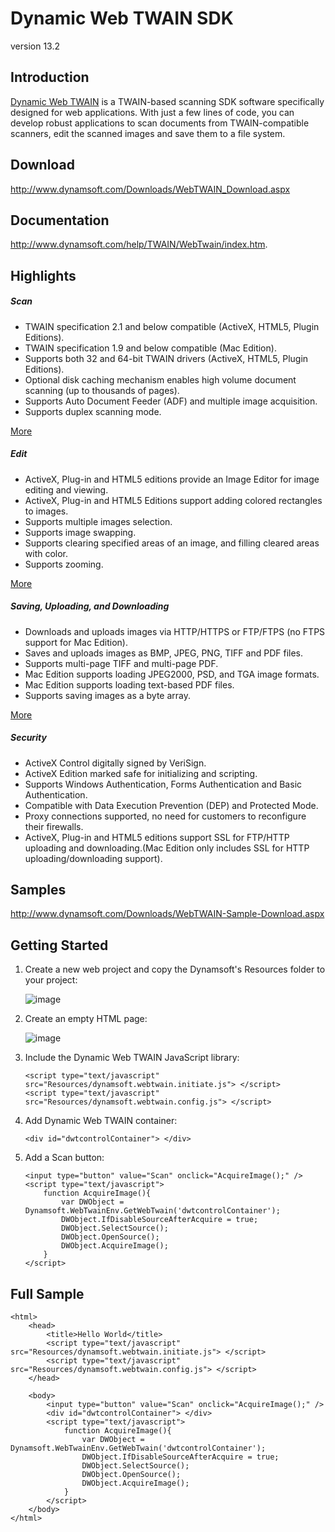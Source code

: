 Dynamic Web TWAIN SDK
=========
version 13.2

Introduction
-----------

[Dynamic Web TWAIN][1] is a TWAIN-based scanning SDK software specifically designed for web applications. With just a few lines of code, you can develop robust applications to scan documents from TWAIN-compatible scanners, edit the scanned images and save them to a file system.

Download
-----------
http://www.dynamsoft.com/Downloads/WebTWAIN_Download.aspx

Documentation
--------------

http://www.dynamsoft.com/help/TWAIN/WebTwain/index.htm.

Highlights
-----------

##### Scan
* TWAIN specification 2.1 and below compatible (ActiveX, HTML5, Plugin Editions).
* TWAIN specification 1.9 and below compatible (Mac Edition).
* Supports both 32 and 64-bit TWAIN drivers (ActiveX, HTML5, Plugin Editions).
* Optional disk caching mechanism enables high volume document scanning (up to thousands of pages).
* Supports Auto Document Feeder (ADF) and multiple image acquisition.
* Supports duplex scanning mode.

[More][2]

##### Edit
* ActiveX, Plug-in and HTML5 editions provide an Image Editor for image editing and viewing.
* ActiveX, Plug-in and HTML5 Editions support adding colored rectangles to images.
* Supports multiple images selection.
* Supports image swapping.
* Supports clearing specified areas of an image, and filling cleared areas with color.
* Supports zooming.

[More][2]

##### Saving, Uploading, and Downloading
* Downloads and uploads images via HTTP/HTTPS or FTP/FTPS (no FTPS support for Mac Edition).
* Saves and uploads images as BMP, JPEG, PNG, TIFF and PDF files.
* Supports multi-page TIFF and multi-page PDF.
* Mac Edition supports loading JPEG2000, PSD, and TGA image formats.
* Mac Edition supports loading text-based PDF files.
* Supports saving images as a byte array.

[More][2]

##### Security
* ActiveX Control digitally signed by VeriSign.
* ActiveX Edition marked safe for initializing and scripting.
* Supports Windows Authentication, Forms Authentication and Basic Authentication.
* Compatible with Data Execution Prevention (DEP) and Protected Mode.
* Proxy connections supported, no need for customers to reconfigure their firewalls.
* ActiveX, Plug-in and HTML5 editions support SSL for FTP/HTTP uploading and downloading.(Mac Edition only includes SSL for HTTP uploading/downloading support).

Samples
-------
http://www.dynamsoft.com/Downloads/WebTWAIN-Sample-Download.aspx

Getting Started
---------------------------------
1. Create a new web project and copy the Dynamsoft's Resources folder to your project:

    ![image](http://www.dynamsoft.com/Support/DWTGuide/Documents/res/Images/ResourcesFolder.png)
2. Create an empty HTML page:

    ![image](http://www.dynamsoft.com/Support/DWTGuide/Documents/res/Images/ResourcesAndHTML.png)
3. Include the Dynamic Web TWAIN JavaScript library:

    ```
    <script type="text/javascript" src="Resources/dynamsoft.webtwain.initiate.js"> </script>
    <script type="text/javascript" src="Resources/dynamsoft.webtwain.config.js"> </script>
    ```
4. Add Dynamic Web TWAIN container:

    ```
    <div id="dwtcontrolContainer"> </div>
    ```

5. Add a Scan button:

    ```
    <input type="button" value="Scan" onclick="AcquireImage();" />
    <script type="text/javascript"> 
        function AcquireImage(){
            var DWObject = Dynamsoft.WebTwainEnv.GetWebTwain('dwtcontrolContainer');
            DWObject.IfDisableSourceAfterAcquire = true;
            DWObject.SelectSource();
            DWObject.OpenSource();
            DWObject.AcquireImage();
        }
    </script>
    ```

Full Sample
----------

```
<html>  
    <head>    
        <title>Hello World</title>
        <script type="text/javascript" src="Resources/dynamsoft.webtwain.initiate.js"> </script>
        <script type="text/javascript" src="Resources/dynamsoft.webtwain.config.js"> </script>
    </head>

    <body>
        <input type="button" value="Scan" onclick="AcquireImage();" />
        <div id="dwtcontrolContainer"> </div>
        <script type="text/javascript"> 
            function AcquireImage(){
                var DWObject = Dynamsoft.WebTwainEnv.GetWebTwain('dwtcontrolContainer');
                DWObject.IfDisableSourceAfterAcquire = true;
                DWObject.SelectSource();
                DWObject.OpenSource();
                DWObject.AcquireImage();
            }
        </script>
    </body>  
</html>
```

[1]:http://www.dynamsoft.com/Products/WebTWAIN_Overview.aspx
[2]:http://www.dynamsoft.com/Products/WebTWAIN_Features.aspx
